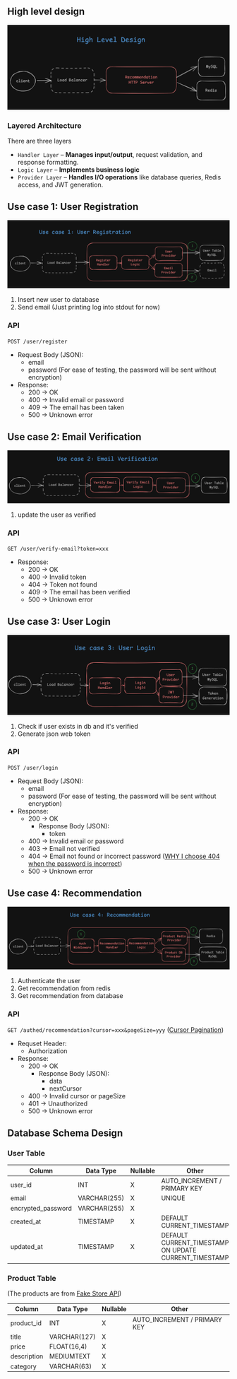 ## High level design

![High level design](../assets/high-level-design.png)

### Layered Architecture

There are three layers

- `Handler Layer` – **Manages input/output**, request validation, and response formatting.
- `Logic Layer` – **Implements business logic**
- `Provider Layer` – **Handles I/O operations** like database queries, Redis access, and JWT generation.

## Use case 1: User Registration

![User registration](../assets/user-registration-usecase.png)

1. Insert new user to database
2. Send email (Just printing log into stdout for now)

### API

`POST /user/register`

- Request Body (JSON):
  - email
  - password (For ease of testing, the password will be sent without encryption)
- Response:
  - 200 -> OK
  - 400 -> Invalid email or password
  - 409 -> The email has been taken
  - 500 -> Unknown error

## Use case 2: Email Verification

![Email Verification](../assets/email-verification-usecase.png)

1. update the user as verified

### API

`GET /user/verify-email?token=xxx`

- Response:
  - 200 -> OK
  - 400 -> Invalid token
  - 404 -> Token not found
  - 409 -> The email has been verified
  - 500 -> Unknown error

## Use case 3: User Login

![User Login](../assets/user-login-usecase.png)

1. Check if user exists in db and it's verified
2. Generate json web token

### API

`POST /user/login`

- Request Body (JSON):
  - email
  - password (For ease of testing, the password will be sent without encryption)
- Response:
  - 200 -> OK
    - Response Body (JSON):
      - token
  - 400 -> Invalid email or password
  - 403 -> Email not verified
  - 404 -> Email not found or incorrect password ([WHY I choose 404 when the password is incorrect](https://www.reddit.com/r/webdev/comments/swvevq/comment/hxofyyd/?utm_source=share&utm_medium=web3x&utm_name=web3xcss&utm_term=1&utm_content=share_button))
  - 500 -> Unknown error

## Use case 4: Recommendation

![Recommendation](../assets/recommendation-usecase.png)

1. Authenticate the user
2. Get recommendation from redis
3. Get recommendation from database

### API

`GET /authed/recommendation?cursor=xxx&pageSize=yyy` ([Cursor Pagination](https://www.merge.dev/blog/cursor-pagination))

- Requset Header:
  - Authorization
- Response:
  - 200 -> OK
    - Response Body (JSON):
      - data
      - nextCursor
  - 400 -> Invalid cursor or pageSize
  - 401 -> Unauthorized
  - 500 -> Unknown error

## Database Schema Design

### User Table

| Column             | Data Type    | Nullable | Other                                                 |
| ------------------ | ------------ | -------- | ----------------------------------------------------- |
| user_id            | INT          | X        | AUTO_INCREMENT / PRIMARY KEY                          |
| email              | VARCHAR(255) | X        | UNIQUE                                                |
| encrypted_password | VARCHAR(255) | X        |                                                       |
| created_at         | TIMESTAMP    | X        | DEFAULT CURRENT_TIMESTAMP                             |
| updated_at         | TIMESTAMP    | X        | DEFAULT CURRENT_TIMESTAMP ON UPDATE CURRENT_TIMESTAMP |

### Product Table

(The products are from [Fake Store API](https://fakestoreapi.com/))

| Column      | Data Type    | Nullable | Other                        |
| ----------- | ------------ | -------- | ---------------------------- |
| product_id  | INT          | X        | AUTO_INCREMENT / PRIMARY KEY |
| title       | VARCHAR(127) | X        |                              |
| price       | FLOAT(16,4)  | X        |                              |
| description | MEDIUMTEXT   | X        |                              |
| category    | VARCHAR(63)  | X        |                              |
